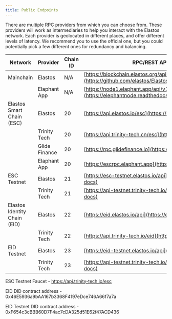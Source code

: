 ```yaml
---
title: Public Endpoints
---
```


There are multiple RPC providers from which you can choose from. These providers will work as intermediaries to help you interact with the Elastos network. Each provider is geolocated in different places, and offer different levels of latency. We recommend you to use the official one, but you could potentially pick a few different ones for redundancy and balancing.

| Network                      | Provider      | Chain ID | RPC/REST API URL (Link to docs)                                                                                  | Explorer URL                    |
| ---------------------------- | ------------- | -------- | ---------------------------------------------------------------------------------------------------------------- | ------------------------------- |
| Mainchain                    | Elastos       | N/A      | [https://blockchain.elastos.org/api/v1/](https://github.com/elastos/Elastos.ELA/blob/master/docs/Restful_API.md) | https://blockchain.elastos.org  |
|                              | Elaphant App  | N/A      | [https://node1.elaphant.app/api/v1/](https://elephantnode.readthedocs.io/en/latest/)                             |                                 |
| Elastos Smart Chain (ESC)    | Elastos       | 20       | [https://api.elastos.io/esc](https://esc.elastos.io/api-docs)                                                    | https://esc.elastos.io          |
|                              | Trinity Tech  | 20       | [https://api.trinity-tech.cn/esc](https://esc.elastos.io/api-docs)                                               |                                 |
|                              | Glide Finance | 20       | [https://rpc.glidefinance.io](https://esc.elastos.io/api-docs)                                                   |                                 |
|                              | Elaphant App  | 20       | [https://escrpc.elaphant.app](https://esc.elastos.io/api-docs)                                                   |                                 |
| ESC Testnet                  | Elastos       | 21       | [https://esc-testnet.elastos.io/api](https://esc-testnet.elastos.io/api-docs)                                    | https://esc-testnet.elastos.io/ |
|                              | Trinity Tech  | 21       | [https://api-testnet.trinity-tech.io/esc](https://esc-testnet.elastos.io/api-docs)                               |                                 |
| Elastos Identity Chain (EID) | Elastos       | 22       | [https://eid.elastos.io/api](https://eid.elastos.io/api-docs)                                                    | https://eid.elastos.io/         |
|                              | Trinity Tech  | 22       | [https://api.trinity-tech.io/eid](https://eid.elastos.io/api-docs)                                               |                                 |
| EID Testnet                  | Elastos       | 23       | [https://eid-testnet.elastos.io/api](https://eid-testnet.elastos.io/api-docs)                                    | https://eid-testnet.elastos.io/ |
|                              | Trinity Tech  | 23       | [https://api-testnet.trinity-tech.io/eid](https://eid-testnet.elastos.io/api-docs)                               |                                 |

ESC Testnet Faucet - https://api.trinity-tech.io/esc

EID DID contract address - 0x46E5936a9bAA167b3368F4197eDce746A66f7a7a

EID Testnet DID contract address - 0xF654c3cBBB60D7F4ac7cDA325d51E62f47ACD436
